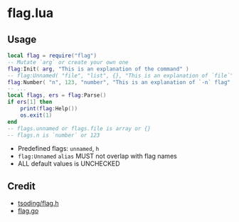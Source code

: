 # flag.lua
## Usage
```lua
local flag = require("flag")
-- Mutate `arg` or create your own one
flag:Init( arg, "This is an explanation of the command" )
-- flag:Unnamed( "file", "list", {}, "This is an explanation of `file`" )
flag:Number( "n", 123, "number", "This is an explanation of `-n` flag" )
-- ...
local flags, ers = flag:Parse()
if ers[1] then
    print(flag:Help())
    os.exit(1)
end
-- flags.unnamed or flags.file is array or {}
-- flags.n is `number` or 123
```
- Predefined flags: `unnamed`, `h`
- `flag:Unnamed` `alias` MUST not overlap with flag names
- ALL default values is UNCHECKED

## Credit
- [tsoding/flag.h](https://github.com/tsoding/flag.h)
- [flag.go](https://pkg.go.dev/flag)
